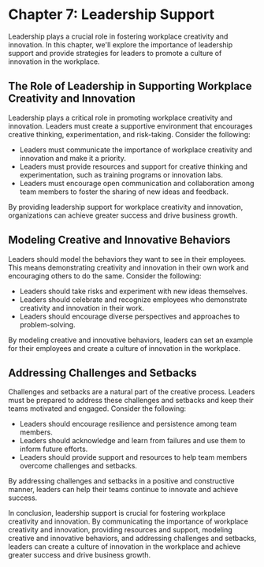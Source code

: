 Chapter 7: Leadership Support
=============================

Leadership plays a crucial role in fostering workplace creativity and innovation. In this chapter, we'll explore the importance of leadership support and provide strategies for leaders to promote a culture of innovation in the workplace.

The Role of Leadership in Supporting Workplace Creativity and Innovation
------------------------------------------------------------------------

Leadership plays a critical role in promoting workplace creativity and innovation. Leaders must create a supportive environment that encourages creative thinking, experimentation, and risk-taking. Consider the following:

* Leaders must communicate the importance of workplace creativity and innovation and make it a priority.
* Leaders must provide resources and support for creative thinking and experimentation, such as training programs or innovation labs.
* Leaders must encourage open communication and collaboration among team members to foster the sharing of new ideas and feedback.

By providing leadership support for workplace creativity and innovation, organizations can achieve greater success and drive business growth.

Modeling Creative and Innovative Behaviors
------------------------------------------

Leaders should model the behaviors they want to see in their employees. This means demonstrating creativity and innovation in their own work and encouraging others to do the same. Consider the following:

* Leaders should take risks and experiment with new ideas themselves.
* Leaders should celebrate and recognize employees who demonstrate creativity and innovation in their work.
* Leaders should encourage diverse perspectives and approaches to problem-solving.

By modeling creative and innovative behaviors, leaders can set an example for their employees and create a culture of innovation in the workplace.

Addressing Challenges and Setbacks
----------------------------------

Challenges and setbacks are a natural part of the creative process. Leaders must be prepared to address these challenges and setbacks and keep their teams motivated and engaged. Consider the following:

* Leaders should encourage resilience and persistence among team members.
* Leaders should acknowledge and learn from failures and use them to inform future efforts.
* Leaders should provide support and resources to help team members overcome challenges and setbacks.

By addressing challenges and setbacks in a positive and constructive manner, leaders can help their teams continue to innovate and achieve success.

In conclusion, leadership support is crucial for fostering workplace creativity and innovation. By communicating the importance of workplace creativity and innovation, providing resources and support, modeling creative and innovative behaviors, and addressing challenges and setbacks, leaders can create a culture of innovation in the workplace and achieve greater success and drive business growth.
